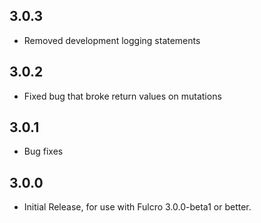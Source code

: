 3.0.3
-----
- Removed development logging statements

3.0.2
-----
- Fixed bug that broke return values on mutations

3.0.1
-----
- Bug fixes

3.0.0
-----
- Initial Release, for use with Fulcro 3.0.0-beta1 or better.
